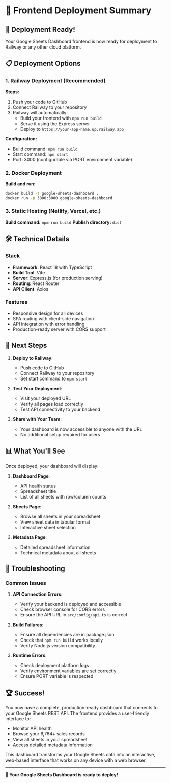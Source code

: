 # 🚀 Frontend Deployment Summary

## 🎉 Deployment Ready!

Your Google Sheets Dashboard frontend is now ready for deployment to Railway or any other cloud platform.

## 📋 Deployment Options

### 1. Railway Deployment (Recommended)

**Steps:**
1. Push your code to GitHub
2. Connect Railway to your repository
3. Railway will automatically:
   - Build your frontend with `npm run build`
   - Serve it using the Express server
   - Deploy to `https://your-app-name.up.railway.app`

**Configuration:**
- Build command: `npm run build`
- Start command: `npm start`
- Port: 3000 (configurable via PORT environment variable)

### 2. Docker Deployment

**Build and run:**
```bash
docker build -t google-sheets-dashboard .
docker run -p 3000:3000 google-sheets-dashboard
```

### 3. Static Hosting (Netlify, Vercel, etc.)

**Build command:** `npm run build`
**Publish directory:** `dist`

## 🛠️ Technical Details

### Stack
- **Framework**: React 18 with TypeScript
- **Build Tool**: Vite
- **Server**: Express.js (for production serving)
- **Routing**: React Router
- **API Client**: Axios

### Features
- Responsive design for all devices
- SPA routing with client-side navigation
- API integration with error handling
- Production-ready server with CORS support

## 🎯 Next Steps

1. **Deploy to Railway**:
   - Push code to GitHub
   - Connect Railway to your repository
   - Set start command to `npm start`

2. **Test Your Deployment**:
   - Visit your deployed URL
   - Verify all pages load correctly
   - Test API connectivity to your backend

3. **Share with Your Team**:
   - Your dashboard is now accessible to anyone with the URL
   - No additional setup required for users

## 📊 What You'll See

Once deployed, your dashboard will display:

1. **Dashboard Page**:
   - API health status
   - Spreadsheet title
   - List of all sheets with row/column counts

2. **Sheets Page**:
   - Browse all sheets in your spreadsheet
   - View sheet data in tabular format
   - Interactive sheet selection

3. **Metadata Page**:
   - Detailed spreadsheet information
   - Technical metadata about all sheets

## 🔧 Troubleshooting

### Common Issues

1. **API Connection Errors**:
   - Verify your backend is deployed and accessible
   - Check browser console for CORS errors
   - Ensure the API URL in `src/config/api.ts` is correct

2. **Build Failures**:
   - Ensure all dependencies are in package.json
   - Check that `npm run build` works locally
   - Verify Node.js version compatibility

3. **Runtime Errors**:
   - Check deployment platform logs
   - Verify environment variables are set correctly
   - Ensure PORT variable is respected

## 🏆 Success!

You now have a complete, production-ready dashboard that connects to your Google Sheets REST API. The frontend provides a user-friendly interface to:

- Monitor API health
- Browse your 6,764+ sales records
- View all sheets in your spreadsheet
- Access detailed metadata information

This dashboard transforms your Google Sheets data into an interactive, web-based interface that works on any device with a web browser.

---

**🚀 Your Google Sheets Dashboard is ready to deploy!**